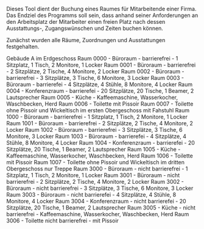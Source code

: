 Dieses Tool dient der Buchung eines Raumes für Mitarbeitende einer Firma. 
Das Endziel des Programms soll sein, dass anhand seiner Anforderungen an den Arbeitsplatz der Mitarbeiter einen freien Platz nach 
dessen Ausstattungs-, Zugangswünschen und Zeiten buchen können.

Zunächst wurden alle Räume, Zuordnungen und Ausstattungen festgehalten. 

Gebäude A
im Erdgeschoss
Raum 0000 - Büroraum - barrierefrei - 1 Sitzplatz, 1 Tisch, 2 Monitore, 1 Locker
Raum 0001 - Büroraum - barrierefrei - 2 Sitzplätze, 2 Tische, 4 Monitore, 2 Locker
Raum 0002 - Büroraum - barrierefrei - 3 Sitzplätze, 3 Tische, 6 Monitore, 3 Locker
Raum 0003 - Büroraum - barrierefei - 4 Sitzplätze, 4 Stühle, 8 Monitore, 4 Locker
Raum 0004 - Konferenzraum - barrierefei - 20 Sitzplätze, 20 Tische, 1 Beamer, 2 Lautsprecher
Raum 0005 - Küche - Kaffeemaschine, Wasserkocher, Waschbecken, Herd
Raum 0006 - Toilette mit Pissoir
Raum 0007 - Toilette ohne Pissoir und Wickeltisch
im ersten Obergeschoss mit Fahstuhl
Raum 1000 - Büroraum - barrierefrei - 1 Sitzplatz, 1 Tisch, 2 Monitore, 1 Locker
Raum 1001 - Büroraum - barrierefrei - 2 Sitzplätze, 2 Tische, 4 Monitore, 2 Locker
Raum 1002 - Büroraum - barrierefrei - 3 Sitzplätze, 3 Tische, 6 Monitore, 3 Locker
Raum 1003 - Büroraum - barrierefei - 4 Sitzplätze, 4 Stühle, 8 Monitore, 4 Locker
Raum 1004 - Konferenzraum - barrierefei - 20 Sitzplätze, 20 Tische, 1 Beamer, 2 Lautsprecher
Raum 1005 - Küche - Kaffeemaschine, Wasserkocher, Waschbecken, Herd
Raum 1006 - Toilette mit Pissoir
Raum 1007 - Toilette ohne Pissoir und Wickeltisch
im dritten Obergeschoss nur Treppe
Raum 3000 - Büroraum - nicht barrierefrei - 1 Sitzplatz, 1 Tisch, 2 Monitore, 1 Locker
Raum 3001 - Büroraum - nicht barrierefrei - 2 Sitzplätze, 2 Tische, 4 Monitore, 2 Locker
Raum 3002 - Büroraum - nicht barrierefrei - 3 Sitzplätze, 3 Tische, 6 Monitore, 3 Locker
Raum 3003 - Büroraum - nicht barrierefei - 4 Sitzplätze, 4 Stühle, 8 Monitore, 4 Locker
Raum 3004 - Konferenzraum - nicht barrierefei - 20 Sitzplätze, 20 Tische, 1 Beamer, 2 Lautsprecher
Raum 3005 - Küche - nicht barrierefrei - Kaffeemaschine, Wasserkocher, Waschbecken, Herd
Raum 3006 - Toilette nicht barrierefrei - mit Pissoir
